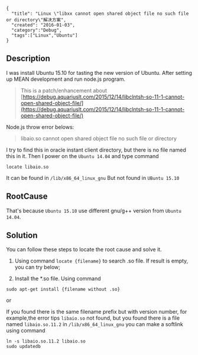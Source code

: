 ```metadata
{
  "title": "Linux \"libxx cannot open shared object file no such file or directory\"解决方案",
  "created": "2016-01-03",
  "category":"Debug",
  "tags":["Linux","Ubuntu"]
}
```



## Description
I was install Ubuntu 15.10 for tasting the new version of Ubuntu.
After setting up MEAN development and run node.js program.

> This is a patch/enhancement about [https://debug.aquariuslt.com/2015/12/14/libclntsh-so-11-1-cannot-open-shared-object-file/](https://debug.aquariuslt.com/2015/12/14/libclntsh-so-11-1-cannot-open-shared-object-file/)


Node.js throw error belows:
> libaio.so cannot open shared object file no such file or directory

I try to find this in oracle instant client directory, but there is no file named this in it.
Then I power on the `Ubuntu 14.04` and type command
```
locate libaio.so
```
It can be found in `/lib/x86_64_linux_gnu`
But not found in `UBuntu 15.10`

## RootCause
That's because `Ubuntu 15.10` use different gnu/g++ version from `Ubuntu 14.04`.


## Solution
You can follow these steps to locate the root cause and solve it.

1. Using command `locate {filename}` to search .so file.
If result is empty, you can try below;

2. Install the *.so file.
Using command
```
sudo apt-get install {filename without .so}
```
or

If you found there is the same filename prefix but with version number,
for example,the error tips `libaio.so` not found, but you found there is  a file named `libaio.so.11.2` in `/lib/x86_64_linux_gnu`
you can make a softlink
using command
```
ln -s libaio.so.11.2 libaio.so
sudo updatedb
```











